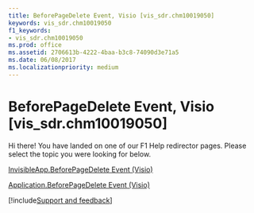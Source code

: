 ```yaml
---
title: BeforePageDelete Event, Visio [vis_sdr.chm10019050]
keywords: vis_sdr.chm10019050
f1_keywords:
- vis_sdr.chm10019050
ms.prod: office
ms.assetid: 2706613b-4222-4baa-b3c8-74090d3e71a5
ms.date: 06/08/2017
ms.localizationpriority: medium
---
```



# BeforePageDelete Event, Visio [vis_sdr.chm10019050]

Hi there! You have landed on one of our F1 Help redirector pages. Please select the topic you were looking for below.

[InvisibleApp.BeforePageDelete Event (Visio)](https://msdn.microsoft.com/library/dc7a6fde-1794-b91f-0990-391a78c6039c%28Office.15%29.aspx)

[Application.BeforePageDelete Event (Visio)](https://msdn.microsoft.com/library/658e3367-2f5b-e2d4-6c07-9b4463ee500a%28Office.15%29.aspx)

[!include[Support and feedback](~/includes/feedback-boilerplate.md)]